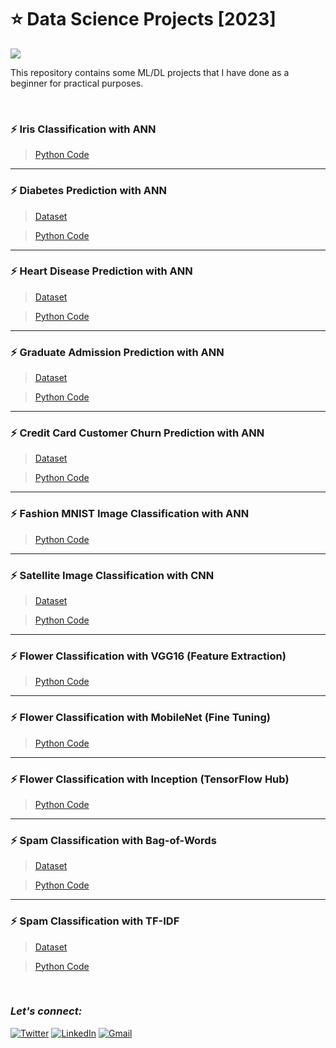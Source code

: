 # :star: Data Science Projects [2023]
![](https://img.shields.io/badge/Tools-Python%20|%20Pandas%20|%20Numpy%20|%20Matplotlib%20|%20Seaborn%20|%20sklearn%20|%20Tensorflow%20|%20Keras%20tuner-eb3471?style=for-the-badge)

This repository contains some ML/DL projects that I have done as a beginner for practical purposes.

<br>

### :zap: Iris Classification with ANN
> [Python Code](https://github.com/Rohit-Rannavre/Data-Science-2023/blob/main/Beginner%20Data%20Science%20Projects/iris_classification_with_ANN.ipynb)

***

### :zap: Diabetes Prediction with ANN
> [Dataset](https://github.com/Rohit-Rannavre/Data-Science-2023/blob/main/Beginner%20Data%20Science%20Projects/diabetes_dataset.csv)

> [Python Code](https://github.com/Rohit-Rannavre/Data-Science-2023/blob/main/Beginner%20Data%20Science%20Projects/diabetes_prediction_with_ANN_1.ipynb)

***

### :zap: Heart Disease Prediction with ANN
> [Dataset](https://github.com/Rohit-Rannavre/Data-Science-2023/blob/main/Beginner%20Data%20Science%20Projects/heart_disease_dataset.csv)

> [Python Code](https://github.com/Rohit-Rannavre/Data-Science-2023/blob/main/Beginner%20Data%20Science%20Projects/heart_disease_prediction_with_ANN.ipynb)

***

### :zap: Graduate Admission Prediction with ANN
> [Dataset](https://github.com/Rohit-Rannavre/Data-Science-2023/blob/main/Beginner%20Data%20Science%20Projects/graduate_admission_dataset.csv)

> [Python Code](https://github.com/Rohit-Rannavre/Data-Science-2023/blob/main/Beginner%20Data%20Science%20Projects/graduate_admission_prediction.ipynb)

***

### :zap: Credit Card Customer Churn Prediction with ANN
> [Dataset](https://raw.githubusercontent.com/Rohit-Rannavre/Data-Science-2023/main/Beginner%20Data%20Science%20Projects/credit_card_customer_churn_dataset.csv)

> [Python Code](https://github.com/Rohit-Rannavre/Data-Science-2023/blob/main/Beginner%20Data%20Science%20Projects/credit_card_customer_churn_prediction_with_ANN.ipynb)

***

### :zap: Fashion MNIST Image Classification with ANN
> [Python Code](https://github.com/Rohit-Rannavre/Data-Science-2023/blob/main/Beginner%20Data%20Science%20Projects/fashion_mnist_image_classification_with_ANN.ipynb)

***

### :zap: Satellite Image Classification with CNN
> [Dataset](https://github.com/Rohit-Rannavre/Data-Science-2023/blob/main/Beginner%20Data%20Science%20Projects/satellite-image-classification-dataset.zip)

> [Python Code](https://github.com/Rohit-Rannavre/Data-Science-2023/blob/main/Beginner%20Data%20Science%20Projects/satellite_image_classification_with_CNN.ipynb)

***

### :zap: Flower Classification with VGG16 (Feature Extraction)
> [Python Code](https://github.com/Rohit-Rannavre/Data-Science-2023/blob/main/Beginner%20Data%20Science%20Projects/flower_classification_with_VGG16_(feature_extraction).ipynb)

***

### :zap: Flower Classification with MobileNet (Fine Tuning)
> [Python Code](https://github.com/Rohit-Rannavre/Data-Science-2023/blob/main/Beginner%20Data%20Science%20Projects/flower_classification_with_mobilenet_(fine_tuning).ipynb)

***

### :zap: Flower Classification with Inception (TensorFlow Hub)
> [Python Code](https://github.com/Rohit-Rannavre/Data-Science-2023/blob/main/Beginner%20Data%20Science%20Projects/flower_classification_with_inception_(tensorflow_hub).ipynb)

***

### :zap: Spam Classification with Bag-of-Words
> [Dataset](https://github.com/Rohit-Rannavre/Data-Science-2023/blob/main/Beginner%20Data%20Science%20Projects/spam_dataset.csv)

> [Python Code](https://github.com/Rohit-Rannavre/Data-Science-2023/blob/main/Beginner%20Data%20Science%20Projects/spam_classification_with_BOW.ipynb)

***

### :zap: Spam Classification with TF-IDF
> [Dataset](https://github.com/Rohit-Rannavre/Data-Science-2023/blob/main/Beginner%20Data%20Science%20Projects/spam_dataset.csv)

> [Python Code](https://github.com/Rohit-Rannavre/Data-Science-2023/blob/main/Beginner%20Data%20Science%20Projects/spam_classification_with_tfidf.ipynb)

<br>

### ***Let's connect:*** 
[![Twitter](https://img.shields.io/badge/Twitter-%231DA1F2.svg?style=for-the-badge&logo=Twitter&logoColor=white)](https://twitter.com/Phylorohitics) 
[![LinkedIn](https://img.shields.io/badge/linkedin-%230077B5.svg?style=for-the-badge&logo=linkedin&logoColor=white)](https://www.linkedin.com/in/rohit-rannavre) 
[![Gmail](https://img.shields.io/badge/Gmail-D14836?style=for-the-badge&logo=gmail&logoColor=white)](mailto:rohit.rannavre@gmail.com)
